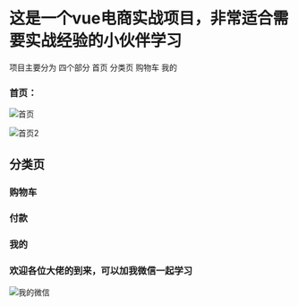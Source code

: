 # 这是一个vue电商实战项目，非常适合需要实战经验的小伙伴学习
项目主要分为 四个部分 首页 分类页 购物车 我的

### 首页：
![首页](https://ae01.alicdn.com/kf/H576a1936ffc146c48ccb694fc903ae3ff.png)

![首页2](https://ae01.alicdn.com/kf/H3b46e1c4b2b340a59f3d1f2e2cf81cb1a.png)

## 分类页


### 购物车


### 付款



### 我的


### 欢迎各位大佬的到来，可以加我微信一起学习
![我的微信](https://ae01.alicdn.com/kf/H4c5eec6b185e4797ba2bc02218aaa1f2y.png)
